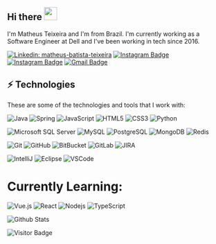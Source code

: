 ## Hi there <img src="https://raw.githubusercontent.com/aemmadi/aemmadi/master/wave.gif" width="30px">

I'm Matheus Teixeira and I'm from Brazil. I'm currently working as a Software Engineer at Dell and I've been working in tech since 2016.

[![Linkedin: matheus-batista-teixeira](https://img.shields.io/badge/-Linkedin-blue?style=flat-square&logo=Linkedin&logoColor=white&link=https://linkedin.com/in/matheus-batista-teixeira/)](https://linkedin.com/in/matheus-batista-teixeira/)
[![Instagram Badge](https://img.shields.io/badge/-mathbteixeira-purple?style=flat-square&logo=instagram&logoColor=white&link=https://instagram.com/mathbteixeira/)](https://instagram.com/mathbteixeira)
[![Instagram Badge](https://img.shields.io/badge/-dicasdodev-purple?style=flat-square&logo=instagram&logoColor=white&link=https://instagram.com/dicasdodev/)](https://instagram.com/dicasdodev)
[![Gmail Badge](https://img.shields.io/badge/-mathbteixeira@gmail.com-c14438?style=flat-square&logo=Gmail&logoColor=white&link=mailto:mathbteixeira@gmail.com)](mailto:mathbteixeira@gmail.com)


## ⚡ Technologies

These are some of the technologies and tools that I work with:

![Java](https://img.shields.io/badge/-Java-007396?style=flat-square&logo=java)
![Spring](https://img.shields.io/badge/-Spring-6DB33F?style=flat-square&logo=spring&logoColor=white)
![JavaScript](https://img.shields.io/badge/-JavaScript-black?style=flat-square&logo=javascript)
![HTML5](https://img.shields.io/badge/-HTML5-E34F26?style=flat-square&logo=html5&logoColor=white)
![CSS3](https://img.shields.io/badge/-CSS3-1572B6?style=flat-square&logo=css3)
![Python](https://img.shields.io/badge/-Python-black?style=flat-square&logo=Python)

![Microsoft SQL Server](https://img.shields.io/badge/-SQL%20Server-CC2927?style=flat-square&logo=microsoft-sql-server&logoColor=white)
![MySQL](https://img.shields.io/badge/-MySQL-4479A1?style=flat-square&logo=mysql&logoColor=white)
![PostgreSQL](https://img.shields.io/badge/-PostgreSQL-336791?style=flat-square&logo=postgresql)
![MongoDB](https://img.shields.io/badge/-MongoDB-black?style=flat-square&logo=mongodb)
![Redis](https://img.shields.io/badge/-Redis-black?style=flat-square&logo=Redis)

![Git](https://img.shields.io/badge/-Git-black?style=flat-square&logo=git)
![GitHub](https://img.shields.io/badge/-GitHub-181717?style=flat-square&logo=github)
![BitBucket](https://img.shields.io/badge/-BitBucket-darkblue?style=flat-square&logo=bitbucket)
![GitLab](https://img.shields.io/badge/-GitLab-FCA121?style=flat-square&logo=gitlab)
![JIRA](https://img.shields.io/badge/-JIRA-0052CC?style=flat-square&logo=jira)

![IntelliJ](https://img.shields.io/badge/-IntelliJ%20IDEA-black?style=flat-square&logo=intellij-idea&logoColor=white)
![Eclipse](https://img.shields.io/badge/-Eclipse-2C2255?style=flat-square&logo=eclipse&logoColor=white)
![VSCode](https://img.shields.io/badge/-VSCode-007ACC?style=flat-square&logo=visual-studio-code&logoColor=white)

# Currently Learning:

![Vue.js](https://img.shields.io/badge/-Vue.js-%232c3e50?style=flat-square&logo=Vue.js)
![React](https://img.shields.io/badge/-React-%23282C34?style=flat-square&logo=react)
![Nodejs](https://img.shields.io/badge/-Nodejs-black?style=flat-square&logo=Node.js)
![TypeScript](https://img.shields.io/badge/-TypeScript-007ACC?style=flat-square&logo=typescript)


![Github Stats](https://github-readme-stats.vercel.app/api?username=mathbteixeira&count_private=true&show_icons=true&include_all_commits=true)

![Visitor Badge](https://visitor-badge.laobi.icu/badge?page_id=mathbteixeira.mathbteixeira)

